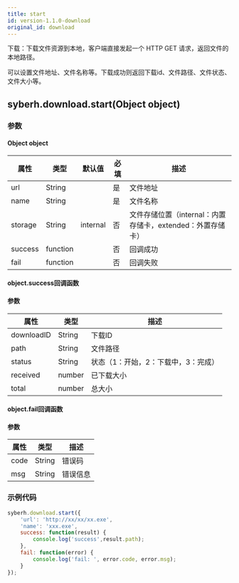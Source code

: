 ```yaml
---
title: start
id: version-1.1.0-download
original_id: download
---
```


下载：下载文件资源到本地，客户端直接发起一个 HTTP GET 请求，返回文件的本地路径。

可以设置文件地址、文件名称等。下载成功则返回下载id、文件路径、文件状态、文件大小等。


## syberh.download.start(Object object)
### 参数
#### Object object
| 属性     | 类型   | 默认值  |  必填 | 描述                         |
| ---------- | ------- | -------- | ---------------- | ---------------------------------- |
| url | String |  | 是 | 文件地址 |
| name | String |  | 是 | 文件名称 |
| storage | String | internal | 否 | 文件存储位置（internal：内置存储卡，extended：外置存储卡） |
| success | function |  | 否 | 回调成功 |
| fail | function |  | 否 | 回调失败 |


#### object.success回调函数
#### 参数
| 属性 | 类型  | 描述 |
| -- | -- | -- |
| downloadID | String | 下载ID |
| path | String | 文件路径 |
| status | String | 状态（1：开始，2：下载中，3：完成） |
| received | number | 已下载大小 |
| total | number | 总大小 |


#### object.fail回调函数
#### 参数
| 属性 | 类型  | 描述 |
| -- | -- | -- |
| code | String | 错误码 |
| msg | String  | 错误信息 |


### 示例代码
```javascript
syberh.download.start({
    'url': 'http://xx/xx/xx.exe',
    'name': 'xxx.exe',
    success: function(result) {
        console.log('success',result.path);    
    },
    fail: function(error) {
        console.log('fail: ', error.code, error.msg);
    }
});
```
